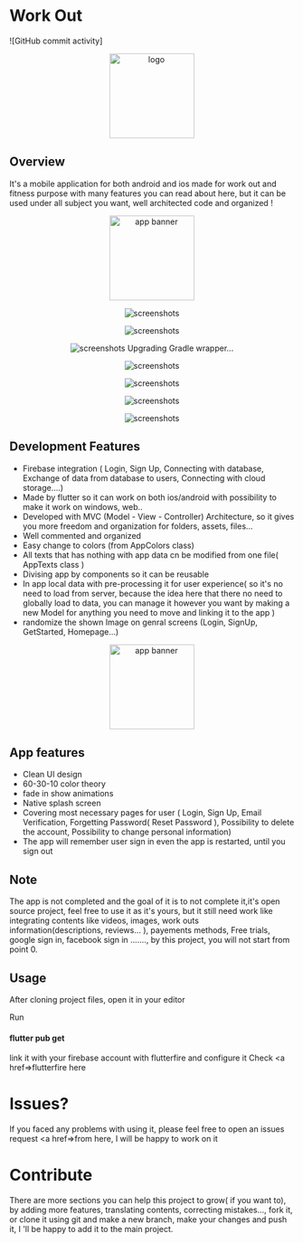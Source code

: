 # Work Out
![GitHub commit activity]

<p align="center">
<img src="imgs/logo.png" alt="logo" width="150"/>

## Overview
It's a mobile application for both android and ios made for work out and fitness purpose with many features you can read about here, but it can be used under all subject you want, well architected code and organized !

</p>
<p align="center">
<img src="imgs/githubSrc/1.png" alt="app banner"  height="150"/>

</p>
<p align="center">
<img src="imgs/screenshots/screenshot 1.png" alt="screenshots" />

</p>
<p align="center">
<img src="imgs/screenshots/screenshot 2.png" alt="screenshots" />

</p>
<p align="center">
<img src="imgs/screenshots/screenshot 3.png" alt="screenshots" />
Upgrading Gradle wrapper...
</p>
<p align="center">
<img src="imgs/screenshots/screenshot 4.png" alt="screenshots" />

</p>
<p align="center">
<img src="imgs/screenshots/screenshot 5.png" alt="screenshots" />

</p>
<p align="center">
<img src="imgs/screenshots/screenshot 6.png" alt="screenshots" />

</p>
<p align="center">
<img src="imgs/screenshots/screenshot 7.png" alt="screenshots" />

</p>




## Development Features 

- Firebase integration ( Login, Sign Up, Connecting with database, Exchange of data from database to users, Connecting with cloud storage....)
- Made by flutter so it can work on both ios/android with possibility to make it work on windows, web.. 
- Developed with MVC (Model - View - Controller) Architecture, so it gives you more freedom and organization for folders, assets, files... 
- Well commented and organized
- Easy change to colors (from AppColors class) 
- All texts that has nothing with app data cn be modified from one file( AppTexts class ) 
- Divising app by components so it can be reusable
- In app local data with pre-processing it for user experience( so it's no need to load from server, because the idea here that there no need to globally load to data, you can manage it however you want by making a new Model for anything you need to move and linking it to the app ) 
- randomize the shown Image on genral screens (Login, SignUp, GetStarted, Homepage...)
</p>
<p align="center">
<img src="imgs/githubSrc/2.png" alt="app banner"  height="150"/>

</p>

## App features

- Clean UI design
- 60-30-10 color theory
- fade in show animations
- Native splash screen
- Covering most necessary pages for user ( Login, Sign Up, Email Verification, Forgetting Password( Reset Password ),  Possibility to delete the account, Possibility to change personal information)
- The app will remember user sign in even the app is restarted, until you sign out

## Note
The app is not completed and the goal of it is to not complete it,it's open source project, feel free to use it as it's yours, but it still need work like integrating contents like videos, images, work outs information(descriptions, reviews... ), payements methods, 
Free trials, google sign in, facebook sign in ......., by this project, you will not start from point 0. 

## Usage
After cloning project files, open it in your editor

Run
#### flutter pub get


link it with your firebase account with flutterfire and configure it
Check <a href=>flutterfire here</a>




# Issues? 
If you faced any problems with using it, please feel free to open an issues request <a href=>from here</a>, I will be happy to work on it

# Contribute 
There are more sections you can help this project to grow( if you want to), by adding more features, translating contents, correcting mistakes..., fork it, or clone it using git and make a new branch, make your changes and push it, I 'll be happy to add it to the main project. 

